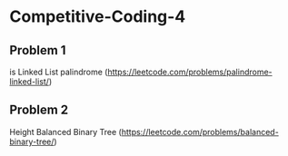 # Competitive-Coding-4

## Problem 1
is Linked List palindrome (https://leetcode.com/problems/palindrome-linked-list/)

## Problem 2
Height Balanced Binary Tree (https://leetcode.com/problems/balanced-binary-tree/) 
